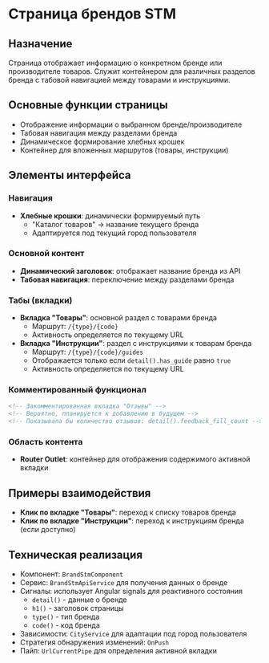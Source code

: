 # Страница брендов STM

## Назначение
Страница отображает информацию о конкретном бренде или производителе товаров. Служит контейнером для различных разделов бренда с табовой навигацией между товарами и инструкциями.

## Основные функции страницы
- Отображение информации о выбранном бренде/производителе
- Табовая навигация между разделами бренда
- Динамическое формирование хлебных крошек
- Контейнер для вложенных маршрутов (товары, инструкции)

## Элементы интерфейса

### Навигация
- **Хлебные крошки**: динамически формируемый путь
  - "Каталог товаров" → название текущего бренда
  - Адаптируется под текущий город пользователя

### Основной контент
- **Динамический заголовок**: отображает название бренда из API
- **Табовая навигация**: переключение между разделами бренда

### Табы (вкладки)
- **Вкладка "Товары"**: основной раздел с товарами бренда
  - Маршрут: `/{type}/{code}`
  - Активность определяется по текущему URL
- **Вкладка "Инструкции"**: раздел с инструкциями к товарам бренда
  - Маршрут: `/{type}/{code}/guides`
  - Отображается только если `detail().has_guide` равно `true`
  - Активность определяется по текущему URL

### Комментированный функционал
```html
<!-- Закомментированная вкладка "Отзывы" -->
<!-- Вероятно, планируется к добавлению в будущем -->
<!-- Показывала бы количество отзывов: detail().feedback_fill_count -->
```

### Область контента
- **Router Outlet**: контейнер для отображения содержимого активной вкладки

## Примеры взаимодействия
- **Клик по вкладке "Товары"**: переход к списку товаров бренда
- **Клик по вкладке "Инструкции"**: переход к инструкциям бренда (если доступно)

## Техническая реализация
- Компонент: `BrandStmComponent`
- Сервис: `BrandStmApiService` для получения данных о бренде
- Сигналы: использует Angular signals для реактивного состояния
  - `detail()` - данные о бренде
  - `h1()` - заголовок страницы
  - `type()` - тип бренда
  - `code()` - код бренда
- Зависимости: `CityService` для адаптации под город пользователя
- Стратегия обнаружения изменений: `OnPush`
- Пайп: `UrlCurrentPipe` для определения активной вкладки
